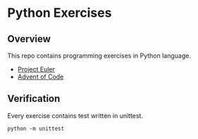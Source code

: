 # Python Exercises

## Overview

This repo contains programming exercises in Python language.

- [Project Euler](https://projecteuler.net/)
- [Advent of Code](https://adventofcode.com/)

## Verification

Every exercise contains test written in unittest.

```
python -m unittest
```
